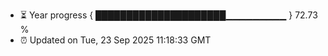 - ⏳ Year progress { █████████████████████▁▁▁▁▁▁▁▁▁ } 72.73 %
- ⏰ Updated on Tue, 23 Sep 2025 11:18:33 GMT

